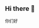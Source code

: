 <head>
<link rel="preconnect" href="https://fonts.googleapis.com">
<link rel="preconnect" href="https://fonts.gstatic.com" crossorigin>
<link href="https://fonts.googleapis.com/css2?family=Noto+Serif+SC:wght@200;300;400;500;600;700;900&display=swap" rel="stylesheet">
</head>

## Hi there 👋

<p style="font-family: 'Noto Serif SC', serif;">你们好</p>
